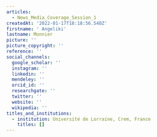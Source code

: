 ```yaml
---
articles:
  - News_Media_Coverage_Session_1
createdAt: '2022-01-17T18:18:56.540Z'
firstname: ' Angeliki'
lastname: Monnier
picture: ''
picture_copyright: ''
reference: ''
social_channels:
  google_scholar: ''
  instagram: ''
  linkedin: ''
  mendeley: ''
  orcid_id: ''
  researchgate: ''
  twitter: ''
  website: ''
  wikipedia: ''
titles_and_institutions:
  - institution: Université de Lorraine, Crem, France
    titles: []
---
```

